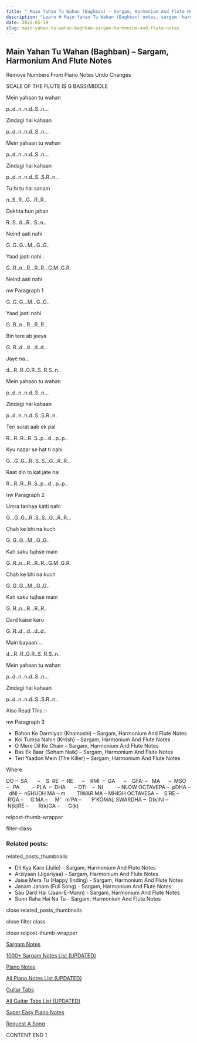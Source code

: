 ```yaml
---
title: " Main Yahan Tu Wahan (Baghban) – Sargam, Harmonium And Flute Notes"
description: "Learn # Main Yahan Tu Wahan (Baghban) notes, sargam, harmonium notations and flute notes. Easy step-by-step tutorial for beginners."
date: 2025-05-19
slug: main-yahan-tu-wahan-baghban-sargam-harmonium-and-flute-notes
---
```


## Main Yahan Tu Wahan (Baghban) – Sargam, Harmonium And Flute Notes

Remove Numbers From Piano Notes
Undo Changes

SCALE OF THE FLUTE IS G BASS/MIDDLE

Mein yahaan tu wahan

p..d..n..n.d..S..n…

Zindagi hai kahaan

p..d..n..n.d..S..n…

Mein yahaan tu wahan

p..d..n..n.d..S..n…

Zindagi hai kahaan

p..d..n..n.d..S..S.R..n…

Tu hi tu hai sanam

n..S..R…G…R..R..

Dekhta hun jahan

R..S..d…R…S..n..

Neind aati nahi

G..G..G…M…G..G..

Yaad jaati nahi…

G..R..n…R…R..R…G.M..G.R.

Neind aati nahi

nw Paragraph 1

G..G..G…M…G..G..

Yaad jaati nahi

G..R..n…R…R..R..

Bin tere ab jeeya

G..R..d…d…d..d…

Jaye na…

d…R..R..G.R..S..R.S..n..

Mein yahaan tu wahan

p..d..n..n.d..S..n…

Zindagi hai kahaan

p..d..n..n.d..S..S.R..n..

Teri surat aab ek pal

R…R..R…R..S..p…d…p..p..

Kyu nazar se hat ti nahi

G…G..G…R..S..S…G…R..R…

Raat din to kat jate hai

R…R..R…R..S..p…d…p..p..

nw Paragraph 2

Umra tanhaa katti nahi

G…G..G…R..S..S…G…R..R…

Chah ke bhi na kuch

G..G..G…M…G..G..

Kah saku tujhse main

G..R..n…R…R..R…G.M..G.R.

Chah ke bhi na kuch

G..G..G…M…G..G..

Kah saku tujhse main

G..R..n…R…R..R..

Dard kaise karu

G..R..d…d…d..d..

Main bayaan….

d…R..R..G.R..S..R.S..n..

Mein yahaan tu wahan

p..d..n..n.d..S..n…

Zindagi hai kahaan

p..d..n..n.d..S..S.R..n..

Also Read This :-

nw Paragraph 3

- Bahon Ke Darmiyan (Khamoshi) – Sargam, Harmonium And Flute Notes
- Koi Tumsa Nahin (Krrish) – Sargam, Harmonium And Flute Notes
- O Mere Dil Ke Chain – Sargam, Harmonium And Flute Notes
- Bas Ek Baar (Soham Naik) – Sargam, Harmonium And Flute Notes
- Teri Yaadon Mein (The Killer) – Sargam, Harmonium And Flute Notes

Where

DO –  SA       –    S  RE  –  RE      –    RMI  –  GA      –    GFA  –   MA      –  MSO  –   PA         – PLA  –  DHA      – DTI    –  NI          – NLOW OCTAVEPA –  pDHA –  dNI –  nSHUDH MA – m        TIWAR MA – MHIGH OCTAVESA –    S’RE –     R’GA –     G’MA –     M’   m’PA –       P’KOMAL SWARDHA –  D(k)NI –       N(k)RE –       R(k)GA –      G(k)

relpost-thumb-wrapper

filter-class

### Related posts:

related_posts_thumbnails

- Dil Kya Kare (Julie) - Sargam, Harmonium And Flute Notes
- Arziyaan (Jigariyaa) - Sargam, Harmonium And Flute Notes
- Jaise Mera Tu (Happy Ending) - Sargam, Harmonium And Flute Notes
- Janam Janam (Full Song) - Sargam, Harmonium And Flute Notes
- Sau Dard Hai (Jaan-E-Mann) - Sargam, Harmonium And Flute Notes
- Sunn Raha Hai Na Tu - Sargam, Harmonium And Flute Notes

close related_posts_thumbnails

close filter class

close relpost-thumb-wrapper

[Sargam Notes](/sargam-notes.html)

[1000+ Sargam Notes List (UPDATED)](/all-songs-list-sargam-notes.html)

[Piano Notes](/piano-notes.html)

[All Piano Notes List (UPDATED)](/all-songs-list-piano-notes.html)

[Guitar Tabs](/guitar-tabs.html)

[All Guitar Tabs List (UPDATED)](/all-songs-list-guitar-tabs.html)

[Super Easy Piano Notes](https://studywall.in/)

[Request A Song](/request-a-song.html)

CONTENT END 1
